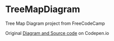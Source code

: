 # TreeMapDiagram
Tree Map Diagram project from FreeCodeCamp

Original [Diagram and Source code](https://codepen.io/rhruby2/full/QWyRYVZ) on Codepen.io
